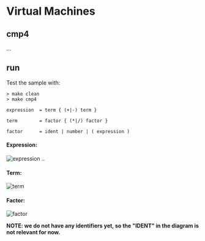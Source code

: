 # Virtual Machines


## cmp4

...

## run

Test the sample with:

```shell
> make clean
> make cmp4
```

```ebnf
expression	= term { (+|-) term }

term		= factor { (*|/) factor }

factor		= ident | number | ( expression )
```


#### Expression:
![expression ..](https://user-images.githubusercontent.com/271797/188278982-1ff42147-4e27-490e-ad9f-1b465ed131be.svg)

#### Term:
![term](https://user-images.githubusercontent.com/271797/188279089-32abec43-650d-4acb-9d3c-37bb86bd49fe.svg)

#### Factor:
![factor](https://user-images.githubusercontent.com/271797/188279057-9cc5ec8d-0c7e-4af0-a579-10491d51caf2.svg)

__NOTE: we do not have any identifiers yet, so the "IDENT" in the diagram is not relevant for now.__

